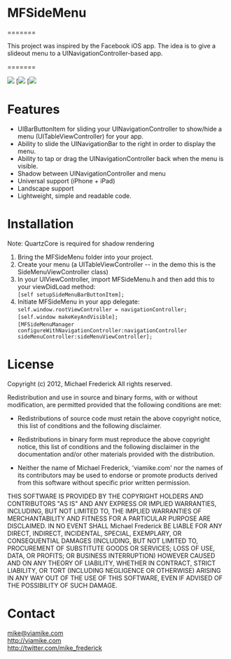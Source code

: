 # MFSideMenu
=======

This project was inspired by the Facebook iOS app. The idea is to give a slideout menu to a UINavigationController-based app.

=======

[![](http://i.imgur.com/jf2RM.png)](http://i.imgur.com/jf2RM.png)
[![](http://i.imgur.com/Ah5mP.png)
[![](http://i.imgur.com/KN4IB.png)

Features
=======

- UIBarButtonItem for sliding your UINavigationController to show/hide a menu (UITableViewController) for your app.
- Ability to slide the UINavigationBar to the right in order to display the menu.
- Ability to tap or drag the UINavigationController back when the menu is visible.
- Shadow between UINavigationController and menu
- Universal support (iPhone + iPad)
- Landscape support
- Lightweight, simple and readable code.


Installation
=======
Note: QuartzCore is required for shadow rendering

1. Bring the MFSideMenu folder into your project.
2. Create your menu (a UITableViewController -- in the demo this is the SideMenuViewController class)
3. In your UIViewController, import MFSideMenu.h and then add this to your viewDidLoad method:<br />
    `[self setupSideMenuBarButtonItem];`
4. Initiate MFSideMenu in your app delegate:<br />
    `self.window.rootViewController = navigationController;`<br />
    `[self.window makeKeyAndVisible];`<br />
    `[MFSideMenuManager configureWithNavigationController:navigationController sideMenuController:sideMenuViewController];`
    
License
=======
Copyright (c) 2012, Michael Frederick
All rights reserved.

Redistribution and use in source and binary forms, with or without modification, are permitted provided that the following conditions are met:
 
* Redistributions of source code must retain the above copyright notice, this list of conditions and the following disclaimer.
 
* Redistributions in binary form must reproduce the above copyright notice, this list of conditions and the following disclaimer in the documentation and/or other materials provided with the distribution.

* Neither the name of Michael Frederick, 'viamike.com' nor the names of its contributors may be used to endorse or promote products derived from this software without specific prior written permission.

THIS SOFTWARE IS PROVIDED BY THE COPYRIGHT HOLDERS AND CONTRIBUTORS "AS IS" AND ANY EXPRESS OR IMPLIED WARRANTIES, INCLUDING, BUT NOT LIMITED TO, THE IMPLIED WARRANTIES OF MERCHANTABILITY AND FITNESS FOR A PARTICULAR PURPOSE ARE DISCLAIMED. IN NO EVENT SHALL Michael Frederick BE LIABLE FOR ANY DIRECT, INDIRECT, INCIDENTAL, SPECIAL, EXEMPLARY, OR CONSEQUENTIAL DAMAGES (INCLUDING, BUT NOT LIMITED TO, PROCUREMENT OF SUBSTITUTE GOODS OR SERVICES; LOSS OF USE, DATA, OR PROFITS; OR BUSINESS INTERRUPTION) HOWEVER CAUSED AND ON ANY THEORY OF LIABILITY, WHETHER IN CONTRACT, STRICT LIABILITY, OR TORT (INCLUDING NEGLIGENCE OR OTHERWISE) ARISING IN ANY WAY OUT OF THE USE OF THIS SOFTWARE, EVEN IF ADVISED OF THE POSSIBILITY OF SUCH DAMAGE.

Contact
=======

mike@viamike.com<br />
http://viamike.com<br />
http://twitter.com/mike_frederick